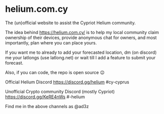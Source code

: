 # helium.com.cy

The (un)official website to assist the Cypriot Helium community.

The idea behind https://helium.com.cy/ is to help my local community claim ownership of their devices, provide anonymous chat for owners, and most importantly, plan where you can place yours.

If you want me to already to add your forecasted location, dm (on discord) me your latlongs (use latlong.net) or wait till I add a feature to submit your forecast.

Also, if you can code, the repo is open source :wink:

Official Helium Discord
https://discord.gg/helium #cy-cyprus

Unofficial Crypto community Discord (mostly Cypriot)
https://discord.gg/KeRE4nWs #-helium

Find me in the above channels as @ad3z